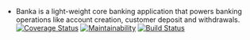 - Banka is a light-weight core banking application that powers banking operations like account creation, customer deposit and withdrawals.
[![Coverage Status](https://coveralls.io/repos/github/alatos2/banker/badge.svg?branch=master)](https://coveralls.io/github/alatos2/banker?branch=master) [![Maintainability](https://api.codeclimate.com/v1/badges/c1eafd1ab8362061212e/maintainability)](https://codeclimate.com/github/alatos2/banker/maintainability) [![Build Status](https://travis-ci.org/alatos2/banker.svg?branch=master)](https://travis-ci.org/alatos2/banker)
